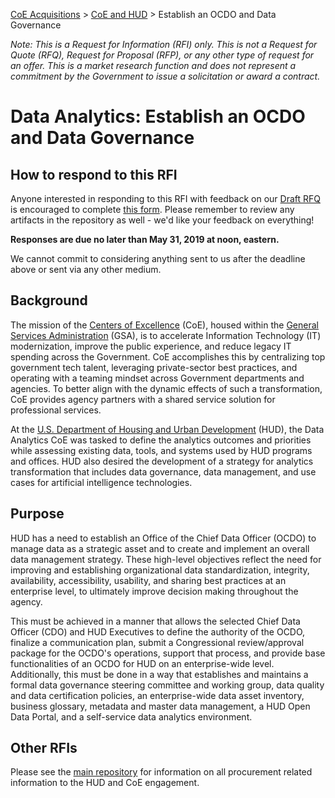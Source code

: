 [CoE Acquisitions](https://github.com/GSA/coe-acquisitions) > [CoE and HUD](https://github.com/GSA/coe-hud-acquisitions) > Establish an OCDO and Data Governance

*Note: This is a Request for Information (RFI) only. This is not a Request for Quote (RFQ), Request for Proposal (RFP), or any other type of request for an offer. This is a market research function and does not represent a commitment by the Government to issue a solicitation or award a contract.*

# Data Analytics: Establish an OCDO and Data Governance

## How to respond to this RFI

Anyone interested in responding to this RFI with feedback on our [Draft RFQ](Draft-RFQ.pdf) is encouraged to complete [this form](https://forms.gle/44PcHcjmhryopJFq5). Please remember to review any artifacts in the repository as well - we'd like your feedback on everything!

**Responses are due no later than May 31, 2019 at noon, eastern.**

We cannot commit to considering anything sent to us after the deadline above or sent via any other medium.

## Background

The mission of the [Centers of Excellence](https://coe.gsa.gov/) (CoE), housed within the [General Services Administration](https://gsa.gov) (GSA), is to accelerate Information Technology (IT) modernization, improve the public experience, and reduce legacy IT spending across the Government. CoE accomplishes this by centralizing top government tech talent, leveraging private-sector best practices, and operating with a teaming mindset across Government departments and agencies. To better align with the dynamic effects of such a transformation, CoE provides agency partners with a shared service solution for professional services.

At the [U.S. Department of Housing and Urban Development](https://www.hud.gov/) (HUD), the Data Analytics CoE was tasked to define the analytics outcomes and priorities while assessing existing data, tools, and systems used by HUD programs and offices. HUD also desired the development of a strategy for analytics transformation that includes data governance, data management, and use cases for artificial intelligence technologies.

## Purpose

HUD has a need to establish an Office of the Chief Data Officer (OCDO) to manage data as a strategic asset and to create and implement an overall data management strategy. These high-level objectives reflect the need for improving and establishing organizational data standardization, integrity, availability, accessibility, usability, and sharing best practices at an enterprise level, to ultimately improve decision making throughout the agency.

This must be achieved in a manner that allows the selected Chief Data Officer (CDO) and HUD Executives to define the authority of the OCDO, finalize a communication plan, submit a Congressional review/approval package for the OCDO's operations, support that process, and provide base functionalities of an OCDO for HUD on an enterprise-wide level. Additionally, this must be done in a way that establishes and maintains a formal data governance steering committee and working group, data quality and data certification policies, an enterprise-wide data asset inventory, business glossary, metadata and master data management, a HUD Open Data Portal, and a self-service data analytics environment.

## Other RFIs
Please see the [main repository](https://github.com/GSA/coe-hud-acquisitions/) for information on all procurement related information to the HUD and CoE engagement.
